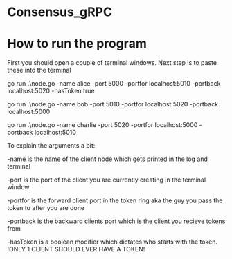# Consensus_gRPC
# How to run the program
First you should open a couple of terminal windows. Next step is to paste these into the terminal

go run .\node.go -name alice -port 5000 -portfor localhost:5010 -portback localhost:5020 -hasToken true

go run .\node.go -name bob -port 5010 -portfor localhost:5020 -portback localhost:5000

go run .\node.go -name charlie -port 5020 -portfor localhost:5000 -portback localhost:5010


To explain the arguments a bit:

\-name is the name of the client node which gets printed in the log and terminal

\-port is the port of the client you are currently creating in the terminal window

\-portfor is the forward client port in the token ring aka the guy you pass the token to after you are done

\-portback is the backward clients port which is the client you recieve tokens from 

\-hasToken is a boolean modifier which dictates who starts with the token. !ONLY 1 CLIENT SHOULD EVER HAVE A TOKEN!
